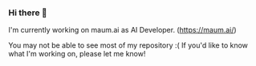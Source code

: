 ### Hi there 👋

I'm currently working on maum.ai as AI Developer. (https://maum.ai/)

You may not be able to see most of my repository :(
If you'd like to know what I'm working on, please let me know!

<!--
**xxqmin/xxqmin** is a ✨ _special_ ✨ repository because its `README.md` (this file) appears on your GitHub profile.

Here are some ideas to get you started:

- 🔭 I’m currently working on ...
- 🌱 I’m currently learning ...
- 👯 I’m looking to collaborate on ...
- 🤔 I’m looking for help with ...
- 💬 Ask me about ...
- 📫 How to reach me: ...
- 😄 Pronouns: ...
- ⚡ Fun fact: ...
-->
